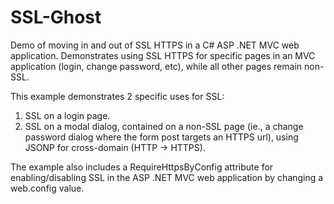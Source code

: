 SSL-Ghost
=========

Demo of moving in and out of SSL HTTPS in a C# ASP .NET MVC web application. Demonstrates using SSL HTTPS for specific pages in an MVC application (login, change password, etc), while all other pages remain non-SSL.

This example demonstrates 2 specific uses for SSL:

1. SSL on a login page.
2. SSL on a modal dialog, contained on a non-SSL page (ie., a change password dialog where the form post targets an HTTPS url), using JSONP for cross-domain (HTTP -> HTTPS).

The example also includes a RequireHttpsByConfig attribute for enabling/disabling SSL in the ASP .NET MVC web application by changing a web.config value.